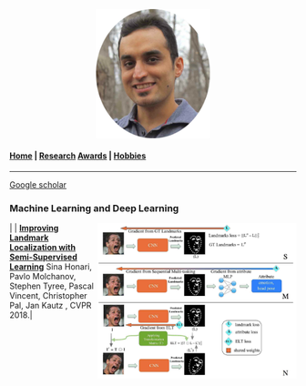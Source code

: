 
<p align="center">
  <img src="Images/profile.jpg" width="200"/>
</p>

#### [Home](index.md) | [Research](research.md) [Awards](awards.md) | [Hobbies](hobbies.md)

-----------------------------

[Google scholar](https://scholar.google.com/citations?user=8uou2n4AAAAJ&hl=en)

### Machine Learning and Deep Learning

| <img align="right" src="Images/research/semi_landmarks.jpg" width="350"/> | **[Improving Landmark Localization with Semi-Supervised Learning](https://arxiv.org/abs/1709.01591)**
Sina Honari, Pavlo Molchanov, Stephen Tyree, Pascal Vincent, Christopher Pal, Jan Kautz
, CVPR 2018.|


